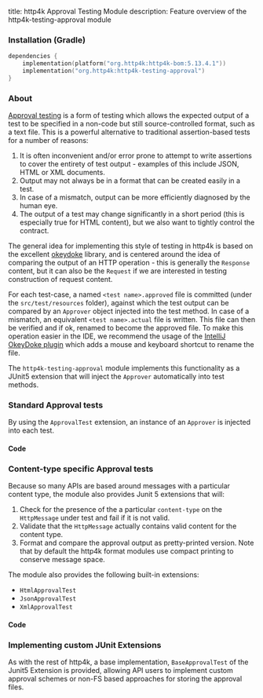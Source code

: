 title: http4k Approval Testing Module
description: Feature overview of the http4k-testing-approval module

### Installation (Gradle)

```kotlin
dependencies {
    implementation(platform("org.http4k:http4k-bom:5.13.4.1"))
    implementation("org.http4k:http4k-testing-approval")
}
```

### About
[Approval testing](http://approvaltests.com/) is a form of testing which allows the expected output of 
a test to be specified in a non-code but still source-controlled format, such as a text file. This is a powerful alternative to traditional assertion-based tests for a number of reasons:

1. It is often inconvenient and/or error prone to attempt to write assertions to cover the entirety of 
test output - examples of this include JSON, HTML or XML documents.
1. Output may not always be in a format that can be created easily in a test.
1. In case of a mismatch, output can be more efficiently diagnosed by the human eye.
1. The output of a test may change significantly in a short period (this is especially true for HTML 
content), but we also want to tightly control the contract.

The general idea for implementing this style of testing in http4k is based on the excellent 
[okeydoke](https://github.com/dmcg/okey-doke) library, and is centered around the idea of comparing 
the output of an HTTP operation - this is generally the `Response` content, but it can also be the 
`Request` if we are interested in testing construction of request content. 

For each test-case, a named `<test name>.approved` file is committed (under the `src/test/resources` 
folder), against which the test output can be compared by an `Approver` object injected into the test 
method. In case of a mismatch, an equivalent `<test name>.actual` file is written. This file can then 
be verified and if ok, renamed to become the approved file. To make this operation easier in the IDE, we
recommend the usage of the 
[IntelliJ OkeyDoke plugin](https://plugins.jetbrains.com/plugin/9424-okey-doke-support) which adds a 
mouse and keyboard shortcut to rename the file. 

The `http4k-testing-approval` module implements this functionality as a JUnit5 extension that 
will inject the `Approver` automatically into test methods.

### Standard Approval tests
By using the `ApprovalTest` extension, an instance of an `Approver` is injected into each test.

#### Code [<img class="octocat"/>](https://github.com/http4k/http4k/blob/master/src/docs/guide/reference/approvaltests/example_standard.kt)

<script src="https://gist-it.appspot.com/https://github.com/http4k/http4k/blob/master/src/docs/guide/reference/approvaltests/example_standard.kt"></script>

### Content-type specific Approval tests
Because so many APIs are based around messages with a particular content type, the 
module also provides Junit 5 extensions that will:

1. Check for the presence of the a particular `content-type` on the `HttpMessage` under test and fail if it is not valid.
1. Validate that the `HttpMessage` actually contains valid content for the content type.
1. Format and compare the approval output as pretty-printed version. Note that by default the http4k format modules use compact printing to conserve message space.

The module also provides the following built-in extensions:

- `HtmlApprovalTest`
- `JsonApprovalTest`
- `XmlApprovalTest`

#### Code [<img class="octocat"/>](https://github.com/http4k/http4k/blob/master/src/docs/guide/reference/approvaltests/example_json.kt)

<script src="https://gist-it.appspot.com/https://github.com/http4k/http4k/blob/master/src/docs/guide/reference/approvaltests/example_json.kt"></script>

### Implementing custom JUnit Extensions
As with the rest of http4k, a base implementation, `BaseApprovalTest` of the Junit5 Extension is 
provided, allowing API users to implement custom approval schemes or non-FS based approaches for 
storing the approval files.

[http4k]: https://http4k.org

